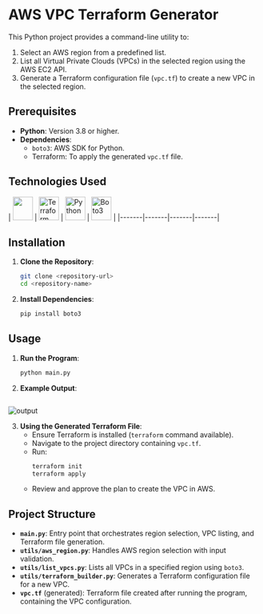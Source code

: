 # AWS VPC Terraform Generator


This Python project provides a command-line utility to:
1. Select an AWS region from a predefined list.
2. List all Virtual Private Clouds (VPCs) in the selected region using the AWS EC2 API.
3. Generate a Terraform configuration file (`vpc.tf`) to create a new VPC in the selected region.


## Prerequisites

- **Python**: Version 3.8 or higher.
- **Dependencies**:
  - `boto3`: AWS SDK for Python.
  - Terraform: To apply the generated `vpc.tf` file.

## Technologies Used

| <a href="https://aws.amazon.com/"><img src="https://github.com/user-attachments/assets/144360c4-afd9-42e5-a567-931ac06fdf59" width="40" height="47"></a> 
| <a href="https://www.terraform.io/"><img src="https://github.com/user-attachments/assets/11af6368-ed62-4ccc-8bcc-c7ea4bf4e535" alt="Terraform" width="40" height="47"></a> 
| <a href="https://www.python.org/"><img src="https://github.com/user-attachments/assets/ce74e0f0-5497-44f0-9a82-4c5bb87562c8" alt="Python" width="40" height="47"></a> 
| <a href="https://boto3.amazonaws.com/v1/documentation/api/latest/index.html"><img src="https://raw.githubusercontent.com/boto/boto3/master/docs/source/_static/images/boto3-logo.png" alt="Boto3" width="40" height="47"></a> |
|-------|-------|-------|-------|

## Installation

1. **Clone the Repository**:
   ```bash
   git clone <repository-url>
   cd <repository-name>
   ```


3. **Install Dependencies**:
   ```bash
   pip install boto3
   ```

## Usage

1. **Run the Program**:
   ```bash
   python main.py
   ```

2. **Example Output**:
   ```
<img src="https://github.com/user-attachments/assets/1dbd163a-7b89-434d-9aa3-7e2d32d192fd" alt="output">

3. **Using the Generated Terraform File**:
   - Ensure Terraform is installed (`terraform` command available).
   - Navigate to the project directory containing `vpc.tf`.
   - Run:
     ```bash
     terraform init
     terraform apply
     ```
   - Review and approve the plan to create the VPC in AWS.

## Project Structure

- **`main.py`**: Entry point that orchestrates region selection, VPC listing, and Terraform file generation.
- **`utils/aws_region.py`**: Handles AWS region selection with input validation.
- **`utils/list_vpcs.py`**: Lists all VPCs in a specified region using `boto3`.
- **`utils/terraform_builder.py`**: Generates a Terraform configuration file for a new VPC.
- **`vpc.tf`** (generated): Terraform file created after running the program, containing the VPC configuration.
